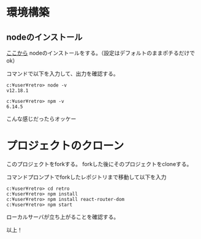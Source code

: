 # 環境構築

## nodeのインストール

[ここから](http://nodejs.org/) nodeのインストールをする。（設定はデフォルトのままポチるだけでok）

コマンドで以下を入力して、出力を確認する。

``` 
c:¥user¥retro> node -v 
v12.18.1

c:¥user¥retro> npm -v 
6.14.5
```

こんな感じだったらオッケー


# プロジェクトのクローン

このプロジェクトをforkする。
forkした後にそのプロジェクトをcloneする。

コマンドプロンプトでforkしたレポジトリまで移動して以下を入力

```
c:¥user¥retro> cd retro
c:¥user¥retro> npm install
c:¥user¥retro> npm install react-router-dom
c:¥user¥retro> npm start
```

ローカルサーバが立ち上がることを確認する。

以上！




